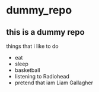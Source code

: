 # dummy_repo

## __this is a dummy repo__<br>
things that i like to do
* eat
* sleep
* basketball
* listening to Radiohead
* pretend that iam Liam Gallagher
